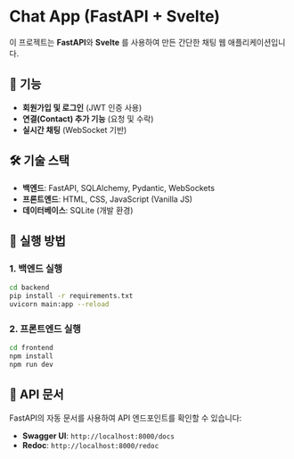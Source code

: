 # Chat App (FastAPI + Svelte)

이 프로젝트는 **FastAPI**와 **Svelte** 를 사용하여 만든 간단한 채팅 웹 애플리케이션입니다.

## 📌 기능
- **회원가입 및 로그인** (JWT 인증 사용)
- **연결(Contact) 추가 기능** (요청 및 수락)
- **실시간 채팅** (WebSocket 기반)

## 🛠 기술 스택
- **백엔드**: FastAPI, SQLAlchemy, Pydantic, WebSockets
- **프론트엔드**: HTML, CSS, JavaScript (Vanilla JS)
- **데이터베이스**: SQLite (개발 환경)

## 🚀 실행 방법
### 1. 백엔드 실행
```bash
cd backend
pip install -r requirements.txt
uvicorn main:app --reload
```

### 2. 프론트엔드 실행
```bash
cd frontend
npm install
npm run dev
```

## 📌 API 문서
FastAPI의 자동 문서를 사용하여 API 엔드포인트를 확인할 수 있습니다:
- **Swagger UI**: `http://localhost:8000/docs`
- **Redoc**: `http://localhost:8000/redoc`